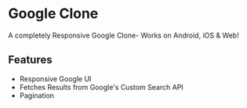 # Google Clone

A completely Responsive Google Clone- Works on Android, iOS & Web! 

## Features
- Responsive Google UI
- Fetches Results from Google's Custom Search API
- Pagination


